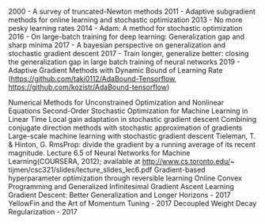 2000 - A survey of truncated-Newton methods
2011 - Adaptive subgradient methods for online learning and stochastic optimization
2013 - No more pesky learning rates
2014 - Adam: A method for stochastic optimization
2016 - On large-batch training for deep learning: Generalization gap and sharp minima
2017 - A bayesian perspective on generalization and stochastic gradient descent
2017 - Train longer, generalize better: closing the generalization gap in large batch training of neural networks
2019 - Adaptive Gradient Methods with Dynamic Bound of Learning Rate
    (https://github.com/taki0112/AdaBound-Tensorflow, 
    https://github.com/kozistr/AdaBound-tensorflow)

Numerical Methods for Unconstrained Optimization and Nonlinear Equations
Second-Order Stochastic Optimization for Machine Learning in Linear Time
Local gain adaptation in stochastic gradient descent
Combining conjugate direction methods with stochastic approximation of gradients
Large-scale machine learning with stochastic gradient descent
Tieleman, T. & Hinton, G. RmsProp: divide the gradient by a running average of its recent magnitude. Lecture 6.5 of Neural Networks for Machine Learning(COURSERA, 2012); available at http://www.cs.toronto.edu/~ tijmen/csc321/slides/lecture_slides_lec6.pdf
Gradient-based hyperparameter optimization through reversible learning
Online Convex Programming and Generalized Infinitesimal Gradient Ascent
Learning Gradient Descent: Better Generalization and Longer Horizons - 2017
YellowFin and the Art of Momentum Tuning - 2017
Decoupled Weight Decay Regularization - 2017